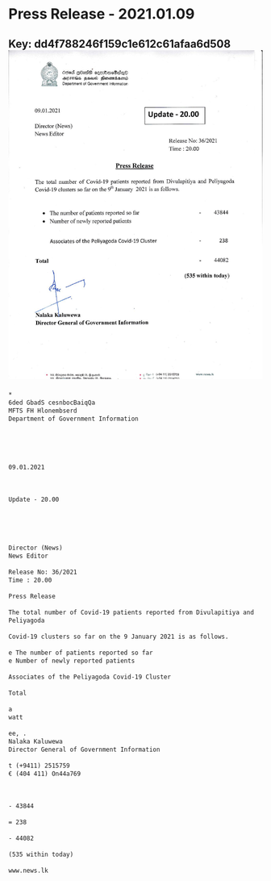 # Press Release - 2021.01.09 
Key: dd4f788246f159c1e612c61afaa6d508 
![img](img/dd4f788246f159c1e612c61afaa6d508.jpg)
---
```
*
6ded GbadS cesnbocBaiqQa
MFTS FH Hlonembserd
Department of Government Information

 

 

09.01.2021

 

Update - 20.00

 

 

Director (News)
News Editor

Release No: 36/2021
Time : 20.00

Press Release

The total number of Covid-19 patients reported from Divulapitiya and Peliyagoda

Covid-19 clusters so far on the 9 January 2021 is as follows.

e The number of patients reported so far
e Number of newly reported patients

Associates of the Peliyagoda Covid-19 Cluster

Total

a
watt

ee, .
Nalaka Kaluwewa
Director General of Government Information

t (+9411) 2515759
€ (404 411) On44a769

   

- 43844

= 238

- 44082

(535 within today)

www.news.lk

 

```
